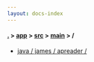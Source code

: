 ```yaml
---
layout: docs-index
---
```

#### [.](./../../../index) > [app](./../../index) > [src](./../index) > [main](./index) > **/**

- [java / james / apreader / ](java/james/apreader/)
